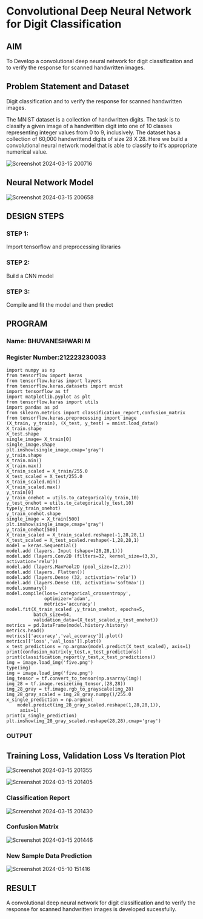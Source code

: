 # Convolutional Deep Neural Network for Digit Classification

## AIM

To Develop a convolutional deep neural network for digit classification and to verify the response for scanned handwritten images.

## Problem Statement and Dataset
Digit classification and to verify the response for scanned handwritten images.

The MNIST dataset is a collection of handwritten digits. The task is to classify a given image of a handwritten digit into one of 10 classes representing integer values from 0 to 9, inclusively. The dataset has a collection of 60,000 handwrittend digits of size 28 X 28. Here we build a convolutional neural network model that is able to classify to it's appropriate numerical value.

![Screenshot 2024-03-15 200716](https://github.com/Bhuvana23013531/mnist-classification/assets/147125678/c08159b9-acbb-4a91-b81d-1633ba9c1ba1)

## Neural Network Model

![Screenshot 2024-03-15 200658](https://github.com/Bhuvana23013531/mnist-classification/assets/147125678/6f55d717-f29f-426a-9e0b-9393abf339ee)


## DESIGN STEPS

### STEP 1:
Import tensorflow and preprocessing libraries
### STEP 2:
Build a CNN model
### STEP 3:
Compile and fit the model and then predict

## PROGRAM

### Name: BHUVANESHWARI M
### Register Number:212223230033
```
import numpy as np
from tensorflow import keras
from tensorflow.keras import layers
from tensorflow.keras.datasets import mnist
import tensorflow as tf
import matplotlib.pyplot as plt
from tensorflow.keras import utils
import pandas as pd
from sklearn.metrics import classification_report,confusion_matrix
from tensorflow.keras.preprocessing import image
(X_train, y_train), (X_test, y_test) = mnist.load_data()
X_train.shape
X_test.shape
single_image= X_train[0]
single_image.shape
plt.imshow(single_image,cmap='gray')
y_train.shape
X_train.min()
X_train.max()
X_train_scaled = X_train/255.0
X_test_scaled = X_test/255.0
X_train_scaled.min()
X_train_scaled.max()
y_train[0]
y_train_onehot = utils.to_categorical(y_train,10)
y_test_onehot = utils.to_categorical(y_test,10)
type(y_train_onehot)
y_train_onehot.shape
single_image = X_train[500]
plt.imshow(single_image,cmap='gray')
y_train_onehot[500]
X_train_scaled = X_train_scaled.reshape(-1,28,28,1)
X_test_scaled = X_test_scaled.reshape(-1,28,28,1)
model = keras.Sequential()
model.add (layers. Input (shape=(28,28,1)))
model.add (layers.Conv2D (filters=32, kernel_size=(3,3), activation='relu'))
model.add (layers.MaxPool2D (pool_size=(2,2)))
model.add (layers. Flatten())
model.add (layers.Dense (32, activation='relu'))
model.add (layers.Dense (10, activation='softmax'))
model.summary()
model.compile(loss='categorical_crossentropy',
              optimizer='adam',
              metrics='accuracy')
model.fit(X_train_scaled ,y_train_onehot, epochs=5,
          batch_size=64,
          validation_data=(X_test_scaled,y_test_onehot))
metrics = pd.DataFrame(model.history.history)
metrics.head()
metrics[['accuracy','val_accuracy']].plot()
metrics[['loss','val_loss']].plot()
x_test_predictions = np.argmax(model.predict(X_test_scaled), axis=1)
print(confusion_matrix(y_test,x_test_predictions))
print(classification_report(y_test,x_test_predictions))
img = image.load_img('five.png')
type(img)
img = image.load_img('five.png')
img_tensor = tf.convert_to_tensor(np.asarray(img))
img_28 = tf.image.resize(img_tensor,(28,28))
img_28_gray = tf.image.rgb_to_grayscale(img_28)
img_28_gray_scaled = img_28_gray.numpy()/255.0
x_single_prediction = np.argmax(
    model.predict(img_28_gray_scaled.reshape(1,28,28,1)),
     axis=1)
print(x_single_prediction)
plt.imshow(img_28_gray_scaled.reshape(28,28),cmap='gray')
```
### OUTPUT
## Training Loss, Validation Loss Vs Iteration Plot
![Screenshot 2024-03-15 201355](https://github.com/Bhuvana23013531/mnist-classification/assets/147125678/f32f097f-345c-4239-af07-bbaf126c93c2)

![Screenshot 2024-03-15 201405](https://github.com/Bhuvana23013531/mnist-classification/assets/147125678/9c430366-1048-4858-8d8d-3b62b294b829)


### Classification Report

![Screenshot 2024-03-15 201430](https://github.com/Bhuvana23013531/mnist-classification/assets/147125678/c34678e4-b99a-43c6-abf8-e02e81e76286)

### Confusion Matrix
![Screenshot 2024-03-15 201446](https://github.com/Bhuvana23013531/mnist-classification/assets/147125678/b06ecfdc-ca9c-400c-89a4-6e321244fdcd)

### New Sample Data Prediction
![Screenshot 2024-05-10 151416](https://github.com/Bhuvana-Manogar/mnist-classification/assets/147125678/b41b2c56-7b66-4a93-b3ba-f56781b81307)



## RESULT
A convolutional deep neural network for digit classification and to verify the response for scanned handwritten images is developed sucessfully.

